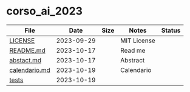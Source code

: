 # corso_ai_2023



File           |Date      |Size|Notes      |Status
---------------|----------|----|-----------|------
[LICENSE]      |2023-09-29|    |MIT License|
[README.md]    |2023-10-17|    |Read me    |
[abstact.md]   |2023-10-17|    |Abstract   |
[calendario.md]|2023-10-19|    |Calendario |
[tests]        |2023-10-19|    |           |

<!--

* [gitante]
* [.git]
* [.obsidian]
* [.gitignore]

-->

<!-- slm="20" app="20.08.19a" Please do not edit this line and belove. -->
<!-- ts="2023-10-21T21:48:00" -->
[gitante]: gitante
[README.md]: README.md
[.git]: .git
[.obsidian]: .obsidian
[LICENSE]: LICENSE
[calendario.md]: calendario.md
[.gitignore]: .gitignore
<!-- ts="2023-10-21T21:52:27" -->
[tests]: tests
<!-- ts="2023-10-21T21:57:05" -->
[abstact.md]: abstact.md
